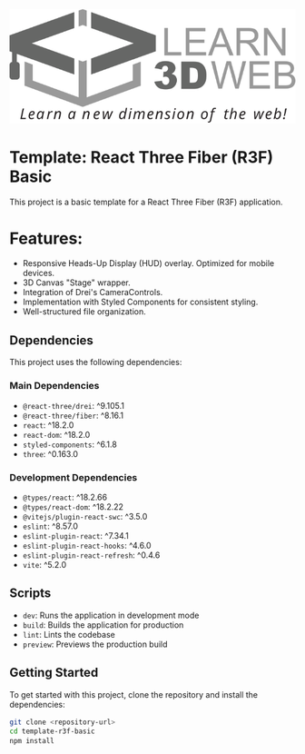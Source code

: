 <p align="center">
  <a href="https://learn3dweb.com/"><img src="https://github.com/Learn3DWeb/.github/blob/main/Branding/images/Learn3DWeb_Rec.svg" alt="Learn3DWeb Logo"></a>
</p>

# Template: React Three Fiber (R3F) Basic

This project is a basic template for a React Three Fiber (R3F) application.

# Features:
- Responsive Heads-Up Display (HUD) overlay. Optimized for mobile devices.
- 3D Canvas "Stage" wrapper.
- Integration of Drei's CameraControls.
- Implementation with Styled Components for consistent styling.
- Well-structured file organization.

## Dependencies

This project uses the following dependencies:

### Main Dependencies

- `@react-three/drei`: ^9.105.1
- `@react-three/fiber`: ^8.16.1
- `react`: ^18.2.0
- `react-dom`: ^18.2.0
- `styled-components`: ^6.1.8
- `three`: ^0.163.0

### Development Dependencies

- `@types/react`: ^18.2.66
- `@types/react-dom`: ^18.2.22
- `@vitejs/plugin-react-swc`: ^3.5.0
- `eslint`: ^8.57.0
- `eslint-plugin-react`: ^7.34.1
- `eslint-plugin-react-hooks`: ^4.6.0
- `eslint-plugin-react-refresh`: ^0.4.6
- `vite`: ^5.2.0

## Scripts

- `dev`: Runs the application in development mode
- `build`: Builds the application for production
- `lint`: Lints the codebase
- `preview`: Previews the production build

## Getting Started

To get started with this project, clone the repository and install the dependencies:

```bash
git clone <repository-url>
cd template-r3f-basic
npm install
